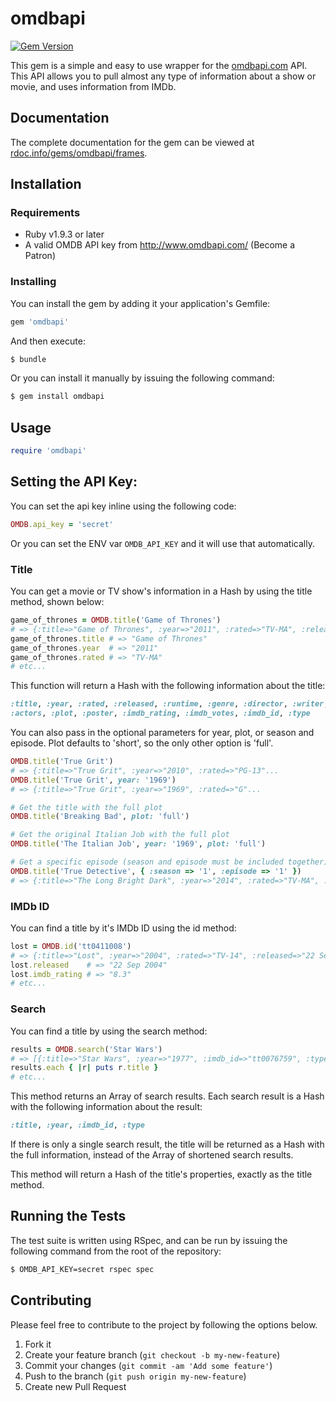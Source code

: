 # omdbapi

[![Gem Version](https://badge.fury.io/rb/omdbapi.png)](http://badge.fury.io/rb/omdbapi)

This gem is a simple and easy to use wrapper for the [omdbapi.com](http://omdbapi.com/) API. This API allows you to pull almost any type of information about a show or movie, and uses information from IMDb. 

## Documentation

The complete documentation for the gem can be viewed at [rdoc.info/gems/omdbapi/frames](http://rdoc.info/gems/omdbapi/frames).

## Installation

### Requirements

* Ruby v1.9.3 or later
* A valid OMDB API key from http://www.omdbapi.com/ (Become a Patron)

### Installing

You can install the gem by adding it your application's Gemfile:

```ruby
gem 'omdbapi'
```

And then execute:

```bash
$ bundle
```

Or you can install it manually by issuing the following command:

```bash
$ gem install omdbapi
```

## Usage

```ruby
require 'omdbapi'
```

## Setting the API Key:

You can set the api key inline using the following code:

```ruby
OMDB.api_key = 'secret'
```

Or you can set the ENV var `OMDB_API_KEY` and it will use that automatically.

### Title

You can get a movie or TV show's information in a Hash by using the title method, shown below:

```ruby
game_of_thrones = OMDB.title('Game of Thrones')
# => {:title=>"Game of Thrones", :year=>"2011", :rated=>"TV-MA", :released=>"17 Apr 2011", :runtime=>"1 h", :genre=>"Adventure, Drama, Fantasy", :director=>"N/A", :writer=>"David Benioff, D.B. Weiss", :actors=>"Peter Dinklage, Lena Headey, Maisie Williams, Emilia Clarke", :plot=>"Seven noble families fight for control of the mythical land of Westeros.", :poster=>"http://ia.media-imdb.com/images/M/MV5BNTY2MzAxNzM0Ml5BMl5BanBnXkFtZTcwNDA0MDkxOQ@@._V1_SX300.jpg", :imdb_rating=>"9.4", :imdb_votes=>"382,638", :imdb_id=>"tt0944947", :type=>"series", :response=>"True"} 
game_of_thrones.title # => "Game of Thrones"
game_of_thrones.year  # => "2011"
game_of_thrones.rated # => "TV-MA"
# etc...
```

This function will return a Hash with the following information about the title:

```ruby
:title, :year, :rated, :released, :runtime, :genre, :director, :writer, 
:actors, :plot, :poster, :imdb_rating, :imdb_votes, :imdb_id, :type
```

You can also pass in the optional parameters for year, plot, or season and episode. Plot defaults to 'short', so the only other option is 'full'.

```ruby
OMDB.title('True Grit')
# => {:title=>"True Grit", :year=>"2010", :rated=>"PG-13"...
OMDB.title('True Grit', year: '1969')
# => {:title=>"True Grit", :year=>"1969", :rated=>"G"...

# Get the title with the full plot
OMDB.title('Breaking Bad', plot: 'full')

# Get the original Italian Job with the full plot
OMDB.title('The Italian Job', year: '1969', plot: 'full')

# Get a specific episode (season and episode must be included together)
OMDB.title('True Detective', { :season => '1', :episode => '1' })
# => {:title=>"The Long Bright Dark", :year=>"2014", :rated=>"TV-MA", :released=>"12 Jan 2014", :season=>"1", :episode=>"1", :runtime=>"58 min", :genre=>"Crime, Drama, Mystery", :director=>"Cary Fukunaga", :writer=>"Nic Pizzolatto (created by), Nic Pizzolatto", :actors=>"Matthew McConaughey, Woody Harrelson, Michelle Monaghan, Michael Potts", :plot=>"In 2012, former detective partners, Rust Cohle and Martin Hart recap one of their very first cases together involving a serial killer, back in 1995.", :language=>"English", :country=>"USA", :awards=>"N/A", :poster=>"http://ia.media-imdb.com/images/M/MV5BMTY5NjA2MjEyN15BMl5BanBnXkFtZTgwNzU2MjQ4MDE@._V1_SX300.jpg", :metascore=>"N/A", :imdb_rating=>"8.9", :imdb_votes=>"8282", :imdb_id=>"tt2657398", :series_id=>"tt2356777", :type=>"episode", :response=>"True"}
```

### IMDb ID

You can find a title by it's IMDb ID using the id method:

```ruby
lost = OMDB.id('tt0411008')
# => {:title=>"Lost", :year=>"2004", :rated=>"TV-14", :released=>"22 Sep 2004", :runtime=>"42 min", :genre=>"Adventure, Drama, Fantasy, Mystery, Sci-Fi, Thriller", :director=>"N/A", :writer=>"J.J. Abrams, Jeffrey Lieber", :actors=>"Matthew Fox, Jorge Garcia, Evangeline Lilly, Naveen Andrews", :plot=>"The survivors of a plane crash are forced to live with each other on a remote island, a dangerous new world that poses unique threats of its own.", :poster=>"http://ia.media-imdb.com/images/M/MV5BMjA3NzMyMzU1MV5BMl5BanBnXkFtZTcwNjc1ODUwMg@@._V1_SX300.jpg", :imdb_rating=>"8.3", :imdb_votes=>"160,182", :imdb_id=>"tt0411008", :type=>"series", :response=>"True"} 
lost.released    # => "22 Sep 2004"
lost.imdb_rating # => "8.3"
# etc...
```

### Search

You can find a title by using the search method:

```ruby
results = OMDB.search('Star Wars')
# => [{:title=>"Star Wars", :year=>"1977", :imdb_id=>"tt0076759", :type=>"movie"}, {:title=>"Star Wars: Episode V - The Empire Strikes Back", :year=>"1980", :imdb_id=>"tt0080684", :type=>"movie"}, {:title=>"Star Wars: Episode VI - Return of the Jedi", :year=>"1983", :imdb_id=>"tt0086190", :type=>"movie"}, {:title=>"Star Wars: Episode I - The Phantom Menace", :year=>"1999", :imdb_id=>"tt0120915", :type=>"movie"}, {:title=>"Star Wars: Episode III - Revenge of the Sith", :year=>"2005", :imdb_id=>"tt0121766", :type=>"movie"}, {:title=>"Star Wars: Episode II - Attack of the Clones", :year=>"2002", :imdb_id=>"tt0121765", :type=>"movie"}, {:title=>"Star Wars: The Clone Wars", :year=>"2008", :imdb_id=>"tt1185834", :type=>"movie"}, {:title=>"Star Wars: Clone Wars", :year=>"2003", :imdb_id=>"tt0361243", :type=>"series"}, {:title=>"Star Wars: The Clone Wars", :year=>"2008", :imdb_id=>"tt0458290", :type=>"series"}, {:title=>"The Star Wars Holiday Special", :year=>"1978", :imdb_id=>"tt0193524", :type=>"movie"}]
results.each { |r| puts r.title }
# etc...
```

This method returns an Array of search results. Each search result is a Hash with the following information about the result:

```ruby
:title, :year, :imdb_id, :type
```

If there is only a single search result, the title will be returned as a Hash with the full information, instead of the Array of shortened search results.


This method will return a Hash of the title's properties, exactly as the title method.

## Running the Tests

The test suite is written using RSpec, and can be run by issuing the following command from the root of the repository:

```bash
$ OMDB_API_KEY=secret rspec spec
```

## Contributing

Please feel free to contribute to the project by following the options below.

1. Fork it
2. Create your feature branch (`git checkout -b my-new-feature`)
3. Commit your changes (`git commit -am 'Add some feature'`)
4. Push to the branch (`git push origin my-new-feature`)
5. Create new Pull Request

